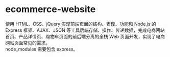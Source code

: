 # ecommerce-website
使用 HTML、CSS、jQuery 实现前端页面的结构、表现、功能和 Node.js 的 Express 框架、AJAX、JSON 等工具后端存储、操作、传递数据，完成电商网站首页、产品详情页、购物车页面的前后端分离的全栈 Web 页面开发，实现了电商网站页面常见的需求。  
node_modules 需要包含 express。
